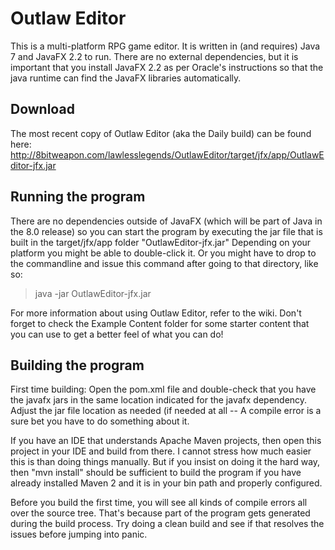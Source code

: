 Outlaw Editor
=============

This is a multi-platform RPG game editor.  It is written in (and requires) Java 7 and JavaFX 2.2 to run.  There are no external dependencies, but it is important that you install JavaFX 2.2 as per Oracle's instructions so that the java runtime can find the JavaFX libraries automatically.

Download
--------
The most recent copy of Outlaw Editor (aka the Daily build) can be found here: http://8bitweapon.com/lawlesslegends/OutlawEditor/target/jfx/app/OutlawEditor-jfx.jar

Running the program
-------------------

There are no dependencies outside of JavaFX (which will be part of Java in the 8.0 release) so you can start the program by executing the jar file that is built in the target/jfx/app folder "OutlawEditor-jfx.jar"   Depending on your platform you might be able to double-click it.  Or you might have to drop to the commandline and issue this command after going to that directory, like so:

> java -jar OutlawEditor-jfx.jar

For more information about using Outlaw Editor, refer to the wiki.  Don't forget to check the Example Content folder for some starter content that you can use to get a better feel of what you can do!

Building the program
--------------------

First time building: Open the pom.xml file and double-check that you have the javafx jars in the same location indicated for the javafx dependency.  Adjust the jar file location as needed (if needed at all -- A compile error is a sure bet you have to do something about it.

If you have an IDE that understands Apache Maven projects, then open this project in your IDE and build from there.  I cannot stress how much easier this is than doing things manually.  But if you insist on doing it the hard way, then "mvn install" should be sufficient to build the program if you have already installed Maven 2 and it is in your bin path and properly configured.

Before you build the first time, you will see all kinds of compile errors all over the source tree.  That's because part of the program gets generated during the build process.  Try doing a clean build and see if that resolves the issues before jumping into panic.
